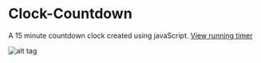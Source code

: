 Clock-Countdown
===============

A 15 minute countdown clock created using javaScript. [View running timer](https://jsfiddle.net/tG5eH/3/embedded/result/)


![alt tag](http://i.imgur.com/DO4qAos.png?1)
